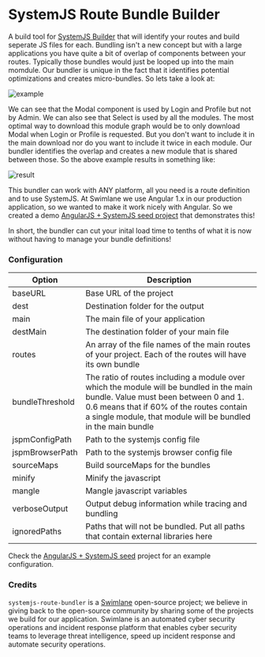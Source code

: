 # SystemJS Route Bundle Builder

A build tool for [SystemJS Builder](https://github.com/systemjs/builder) that will identify your routes and build seperate JS files for each. Bundling isn't a new concept but with a large applications you have quite a bit of overlap of components between your routes. Typically those bundles would just be looped up into the main momdule. Our bundler is unique in the fact that it identifies potential optimizations and creates micro-bundles. So lets take a look at:

![example](https://raw.githubusercontent.com/swimlane/swimlane-python/master/assets/tree.png)

We can see that the Modal component is used by Login and Profile but not by Admin. We can also see that Select is used by all the modules. The most optimal way to download this module graph would be to only download Modal when Login or Profile is requested. But you don't want to include it in the main download nor do you want to include it twice in each module. Our bundler identifies the overlap and creates a new module that is shared between those. So the above example results in something like:

![result](https://raw.githubusercontent.com/swimlane/swimlane-python/master/assets/result.png)

This bundler can work with ANY platform, all you need is a route definition and to use SystemJS. At Swimlane we use Angular 1.x in our production application, so we wanted to make it work nicely with Angular. So we created a demo [AngularJS + SystemJS seed project](https://github.com/swimlane/angular-systemjs-seed) that demonstrates this!

In short, the bundler can cut your inital load time to tenths of what it is now without having to manage your bundle definitions!

### Configuration

Option  | Description
------------- | -------------
baseURL | Base URL of the project
dest  | Destination folder for the output
main  | The main file of your application
destMain | The destination folder of your main file
routes | An array of the file names of the main routes of your project. Each of the routes will have its own bundle
bundleThreshold | The ratio of routes including a module over which the module will be bundled in the main bundle. Value must been between 0 and 1. 0.6 means that if 60% of the routes contain a single module, that module will be bundled in the main bundle
jspmConfigPath | Path to the systemjs config file
jspmBrowserPath | Path to the systemjs browser config file
sourceMaps | Build sourceMaps for the bundles
minify | Minify the javascript
mangle | Mangle javascript variables
verboseOutput | Output debug information while tracing and bundling
ignoredPaths | Paths that will not be bundled. Put all paths that contain external libraries here

Check the [AngularJS + SystemJS seed](https://github.com/Swimlane/angular-systemjs-seed/blob/master/gulpfile.js#L230) project for an example configuration.

### Credits

`systemjs-route-bundler` is a [Swimlane](http://swimlane.com) open-source project; we believe in giving back to the open-source community by sharing some of the projects we build for our application. Swimlane is an automated cyber security operations and incident response platform that enables cyber security teams to leverage threat intelligence, speed up incident response and automate security operations.
